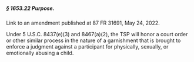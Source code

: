 ##### § 1653.22 Purpose. #####

Link to an amendment published at 87 FR 31691, May 24, 2022.

Under 5 U.S.C. 8437(e)(3) and 8467(a)(2), the TSP will honor a court order or other similar process in the nature of a garnishment that is brought to enforce a judgment against a participant for physically, sexually, or emotionally abusing a child.